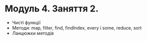 # Модуль 4. Заняття 2.

- Чисті функції
- Методи: map, filter, find, findIndex, every і some, reduce, sort
- Ланцюжки методів

